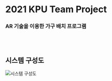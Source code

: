 # 2021 KPU Team Project
### AR 기술을 이용한 가구 배치 프로그램
<br><br>

## 시스템 구성도
![시스템 구성도](https://user-images.githubusercontent.com/86781939/201482210-351a5591-4e2b-423a-9f5d-520df326df36.PNG)
